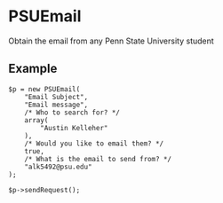 PSUEmail
========

Obtain the email from any Penn State University student

## Example

	$p = new PSUEmail(
		"Email Subject",
		"Email message",
		/* Who to search for? */
		array(
			"Austin Kelleher"
		),
		/* Would you like to email them? */
		true,
		/* What is the email to send from? */
		"alk5492@psu.edu"
	);

	$p->sendRequest();
